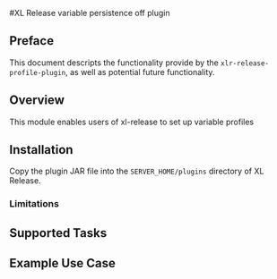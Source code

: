 #XL Release variable persistence off plugin

## Preface
This document descripts the functionality provide by the `xlr-release-profile-plugin`, as well as potential future functionality.

## Overview
This module enables users of xl-release to set up variable profiles

## Installation

Copy the plugin JAR file into the `SERVER_HOME/plugins` directory of XL Release.

### Limitations

## Supported Tasks


## Example Use Case
